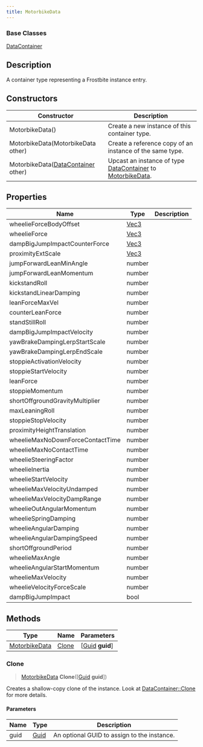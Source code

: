 ```yaml
---
title: MotorbikeData
---
```

### Base Classes

[DataContainer](/vext/ref/shared/class/datacontainer)

## Description

A container type representing a Frostbite instance entry.

## Constructors

| Constructor                                                              | Description                                                                                                       |
| ------------------------------------------------------------------------ | ----------------------------------------------------------------------------------------------------------------- |
| MotorbikeData()                                                          | Create a new instance of this container type.                                                                     |
| MotorbikeData(MotorbikeData other)                                       | Create a reference copy of an instance of the same type.                                                          |
| MotorbikeData([DataContainer](/vext/ref/shared/class/datacontainer) other) | Upcast an instance of type [DataContainer](/vext/ref/shared/class/datacontainer) to [MotorbikeData](MotorbikeData). |

## Properties

| Name                             | Type                              | Description |
| -------------------------------- | --------------------------------- | ----------- |
| wheelieForceBodyOffset           | [Vec3](/vext/ref/shared/class/Vec3) |             |
| wheelieForce                     | [Vec3](/vext/ref/shared/class/Vec3) |             |
| dampBigJumpImpactCounterForce    | [Vec3](/vext/ref/shared/class/Vec3) |             |
| proximityExtScale                | [Vec3](/vext/ref/shared/class/Vec3) |             |
| jumpForwardLeanMinAngle          | number                            |             |
| jumpForwardLeanMomentum          | number                            |             |
| kickstandRoll                    | number                            |             |
| kickstandLinearDamping           | number                            |             |
| leanForceMaxVel                  | number                            |             |
| counterLeanForce                 | number                            |             |
| standStillRoll                   | number                            |             |
| dampBigJumpImpactVelocity        | number                            |             |
| yawBrakeDampingLerpStartScale    | number                            |             |
| yawBrakeDampingLerpEndScale      | number                            |             |
| stoppieActivationVelocity        | number                            |             |
| stoppieStartVelocity             | number                            |             |
| leanForce                        | number                            |             |
| stoppieMomentum                  | number                            |             |
| shortOffgroundGravityMultiplier  | number                            |             |
| maxLeaningRoll                   | number                            |             |
| stoppieStopVelocity              | number                            |             |
| proximityHeightTranslation       | number                            |             |
| wheelieMaxNoDownForceContactTime | number                            |             |
| wheelieMaxNoContactTime          | number                            |             |
| wheelieSteeringFactor            | number                            |             |
| wheelieInertia                   | number                            |             |
| wheelieStartVelocity             | number                            |             |
| wheelieMaxVelocityUndamped       | number                            |             |
| wheelieMaxVelocityDampRange      | number                            |             |
| wheelieOutAngularMomentum        | number                            |             |
| wheelieSpringDamping             | number                            |             |
| wheelieAngularDamping            | number                            |             |
| wheelieAngularDampingSpeed       | number                            |             |
| shortOffgroundPeriod             | number                            |             |
| wheelieMaxAngle                  | number                            |             |
| wheelieAngularStartMomentum      | number                            |             |
| wheelieMaxVelocity               | number                            |             |
| wheelieVelocityForceScale        | number                            |             |
| dampBigJumpImpact                | bool                              |             |

## Methods

| Type                           | Name            | Parameters                                     |
| ------------------------------ | --------------- | ---------------------------------------------- |
| [MotorbikeData](MotorbikeData) | [Clone](#clone) | \[[Guid](/vext/ref/shared/class/guid) **guid**\] |

### Clone

> [MotorbikeData](MotorbikeData) **Clone**(\[[Guid](/vext/ref/shared/class/guid) **guid**\])

Creates a shallow-copy clone of the instance. Look at [DataContainer::Clone](/vext/ref/shared/class/datacontainer#clone) for more details.

#### Parameters

| Name | Type         | Description                                 |
| ---- | ------------ | ------------------------------------------- |
| guid | [Guid](Guid) | An optional GUID to assign to the instance. |

